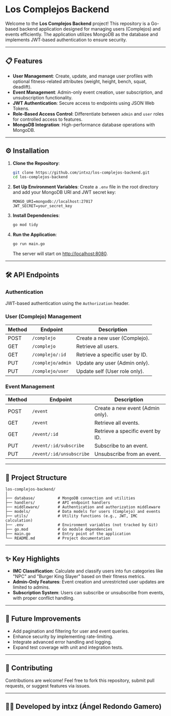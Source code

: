 # Los Complejos Backend

Welcome to the **Los Complejos Backend** project! This repository is a Go-based backend application designed for managing users (Complejos) and events efficiently. The application utilizes MongoDB as the database and implements JWT-based authentication to ensure security.

---

## 📋 Features

- **User Management**: Create, update, and manage user profiles with optional fitness-related attributes (weight, height, bench, squat, deadlift).
- **Event Management**: Admin-only event creation, user subscription, and unsubscription functionality.
- **JWT Authentication**: Secure access to endpoints using JSON Web Tokens.
- **Role-Based Access Control**: Differentiate between `admin` and `user` roles for controlled access to features.
- **MongoDB Integration**: High-performance database operations with MongoDB.

---

## ⚙️ Installation

1. **Clone the Repository**:
   ```bash
   git clone https://github.com/intxz/los-complejos-backend.git
   cd los-complejos-backend
   ```

2. **Set Up Environment Variables**:
   Create a `.env` file in the root directory and add your MongoDB URI and JWT secret key:
   ```plaintext
   MONGO_URI=mongodb://localhost:27017
   JWT_SECRET=your_secret_key
   ```

3. **Install Dependencies**:
   ```bash
   go mod tidy
   ```

4. **Run the Application**:
   ```bash
   go run main.go
   ```
   The server will start on [http://localhost:8080](http://localhost:8080).

---

## 🛠️ API Endpoints

### **Authentication**
JWT-based authentication using the `Authorization` header.

### **User (Complejo) Management**

| Method | Endpoint          | Description                       |
|--------|-------------------|-----------------------------------|
| POST   | `/complejo`       | Create a new user (Complejo).     |
| GET    | `/complejo`       | Retrieve all users.               |
| GET    | `/complejo/:id`   | Retrieve a specific user by ID.   |
| PUT    | `/complejo/admin` | Update any user (Admin only).     |
| PUT    | `/complejo/user`  | Update self (User role only).     |

### **Event Management**

| Method | Endpoint                    | Description                          |
|--------|-----------------------------|--------------------------------------|
| POST   | `/event`                    | Create a new event (Admin only).     |
| GET    | `/event`                    | Retrieve all events.                 |
| GET    | `/event/:id`                | Retrieve a specific event by ID.     |
| PUT    | `/event/:id/subscribe`      | Subscribe to an event.               |
| PUT    | `/event/:id/unsubscribe`    | Unsubscribe from an event.           |

---

## 📂 Project Structure

```
los-complejos-backend/
│
├── database/          # MongoDB connection and utilities
├── handlers/          # API endpoint handlers
├── middleware/        # Authentication and authorization middleware
├── models/            # Data models for users (Complejo) and events
├── utils/             # Utility functions (e.g., JWT, IMC calculation)
├── .env               # Environment variables (not tracked by Git)
├── go.mod             # Go module dependencies
├── main.go            # Entry point of the application
└── README.md          # Project documentation
```

---

## ✨ Key Highlights

- **IMC Classification**: Calculate and classify users into fun categories like "NPC" and "Burger King Slayer" based on their fitness metrics.
- **Admin-Only Features**: Event creation and unrestricted user updates are limited to admins.
- **Subscription System**: Users can subscribe or unsubscribe from events, with proper conflict handling.

---

## 🚀 Future Improvements

- Add pagination and filtering for user and event queries.
- Enhance security by implementing rate-limiting.
- Integrate advanced error handling and logging.
- Expand test coverage with unit and integration tests.

---

## 🤝 Contributing

Contributions are welcome! Feel free to fork this repository, submit pull requests, or suggest features via issues.

---

## 👨‍💻 Developed by intxz (Ángel Redondo Gamero)
